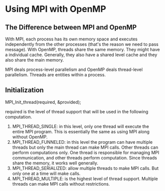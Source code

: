 # Using MPI with OpenMP

## The Difference between MPI and OpenMP

With MPI, each process has its own memory space and executes independently from the other processes (that's the reason we need to pass message). With OpenMP, threads share the same memory. They might have a individual cache. Generally, they also have a shared level cache and they also share the main memory.

MPI deals process-level parallelism and OpenMP deals thread-level parallelism. Threads are entities within a process.



## Initialization

MPI_Init_thread(required, &provided);

required is the level of thread support that will be used in the following computation.

1. MPI_THREAD_SINGLE: in this level, only one thread will execute the entire MPI program. This is essentially the same as using MPI along without OpenMP.
2. MPI_THREAD_FUNNELED: in this level the program can have multiple threads but only the main thread can make MPI calls. Other threads can perform computations only. One thread is responsible for managing MPI communication, and other threads perform computation. Since threads share the memory, it works well generally.
3. MPI_THREAD_SERIALIZED: allow multiple threads to make MPI calls. But only one at a time will make calls.
4. MPI_THREAD_MULTIPLE: is the highest level of thread support. Multiple threads can make MPI calls without restrictions.